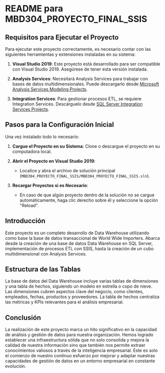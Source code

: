 # README para MBD304_PROYECTO_FINAL_SSIS

## Requisitos para Ejecutar el Proyecto

Para ejecutar este proyecto correctamente, es necesario contar con las siguientes herramientas y extensiones instaladas en su sistema:

1. **Visual Studio 2019**: Este proyecto está desarrollado para ser compatible con Visual Studio 2019. Asegúrese de tener esta versión instalada.

2. **Analysis Services**: Necesitará Analysis Services para trabajar con bases de datos multidimensionales. Puede descargarlo desde [Microsoft Analysis Services Modeling Projects](https://marketplace.visualstudio.com/items?itemName=ProBITools.MicrosoftAnalysisServicesModelingProjects).

3. **Integration Services**: Para gestionar procesos ETL, se requiere Integration Services. Descárguelo desde [SQL Server Integration Services Projects](https://marketplace.visualstudio.com/items?itemName=SSIS.SqlServerIntegrationServicesProjects&ssr=false#overview).

## Pasos para la Configuración Inicial

Una vez instalado todo lo necesario:

1. **Cargue el Proyecto en su Sistema**: Clone o descargue el proyecto en su computadora local.

2. **Abrir el Proyecto en Visual Studio 2019**:
   - Localice y abra el archivo de solución principal (`MBD304_PROYECTO_FINAL_SSIS/MBD304_PROYECTO_FINAL_SSIS.sln`).

3. **Recargar Proyectos si es Necesario**:
   - En caso de que algún proyecto dentro de la solución no se cargue automáticamente, haga clic derecho sobre él y seleccione la opción "Reload".

## Introducción

Este proyecto es un completo desarrollo de Data Warehouse utilizando como base la base de datos transaccional de World Wide Importers. Abarca desde la creación de una base de datos Data Warehouse en SQL Server, implementación de procesos ETL con SSIS, hasta la creación de un cubo multidimensional con Analysis Services.

## Estructura de las Tablas

La base de datos del Data Warehouse incluye varias tablas de dimensiones y una tabla de hechos, siguiendo un modelo en estrella o copo de nieve. Las dimensiones cubren aspectos clave del negocio, como clientes, empleados, fechas, productos y proveedores. La tabla de hechos centraliza las métricas y KPIs relevantes para el análisis empresarial.

## Conclusión

La realización de este proyecto marca un hito significativo en la capacidad de análisis y gestión de datos para nuestra organización. Hemos logrado establecer una infraestructura sólida que no solo consolida y mejora la calidad de nuestra información sino que también nos permite extraer conocimientos valiosos a través de la inteligencia empresarial. Este es solo el comienzo de nuestro continuo esfuerzo por mejorar y adaptar nuestras capacidades de gestión de datos en un entorno empresarial en constante evolución.
